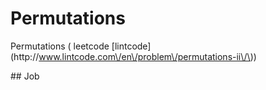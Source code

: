 # Permutations

Permutations \( leetcode \[lintcode\]\(http:\/\/www.lintcode.com\/en\/problem\/permutations-ii\/\)\)

\#\# Job



